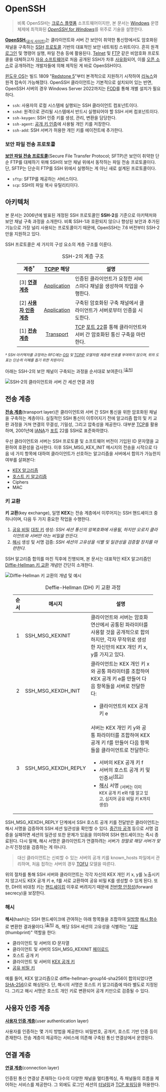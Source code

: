 # OpenSSH
> 비록 OpenSSH는 [크로스 플랫폼](https://en.wikipedia.org/wiki/Cross-platform_software) 소프트웨어이지만, 본 문서는 [Windows](Windows.md) 운영체제에 최적화된 [*OpenSSH for Windows*](https://learn.microsoft.com/en-us/windows-server/administration/openssh/openssh-overview)를 위주로 기술을 설명한다.

**[OpenSSH](https://en.wikipedia.org/wiki/OpenSSH)**<sub>([공식 사이트](https://www.openssh.com/))</sub>는 클라이언트와 서버 간 보안이 취약한 통신망에서도 암호화된 채널을 구축하는 [SSH](https://en.wikipedia.org/wiki/Secure_Shell) [프로토콜](https://en.wikipedia.org/wiki/Communication_protocol) 기반의 대표적인 보안 네트워킹 스위트이다. 흔히 원격 [로그인](Logon.md) 및 명령어 실행, 파일 전송 등에 활용된다. [Telnet](https://en.wikipedia.org/wiki/Telnet) 및 [FTP](https://en.wikipedia.org/wiki/File_Transfer_Protocol) 같은 비암호화 프로토콜을 대체하고자 [자유 소프트웨어](https://en.wikipedia.org/wiki/Free_software)로 처음 공개된 SSH가 차후 [사유화](https://en.wikipedia.org/wiki/Proprietary_software)되어, 이를 [오픈 소스](https://en.wikipedia.org/wiki/Open-source_software)로 공개하려는 개발자들에 의해 제작된 게 바로 OpenSSH이다.

[윈도우 OS](Windows.md)는 빌드 1809 "[Redstone 5](https://en.wikipedia.org/wiki/Windows_10,_version_1809)"부터 본격적으로 지원하기 시작하여 [리눅스](https://en.wikipedia.org/wiki/Linux)와 원격 접속이 가능해졌다. OpenSSH 클라이언트는 기본적으로 설치되어 있는 반면, OpenSSH 서버의 경우 Windows Server 2022까지는 [FOD](https://learn.microsoft.com/en-us/windows-hardware/manufacture/desktop/features-on-demand-v2--capabilities)를 통해 개별 설치가 필요하다.

* `ssh`: 사용자의 로컬 시스템에 실행되는 SSH 클라이언트 컴포넌트이다.
* `sshd`: 원격으로 관리될 시스템에서 반드시 실행되어야 할 SSH 서버 컴포넌트이다.
* `ssh-keygen`: SSH 인증 키를 생성, 관리, 변환을 담당한다.
* `ssh-agent`: [공개 키 인증](Certificate.md)에 사용될 개인 키를 저장한다.
* `ssh-add`: SSH 서버가 허용한 개인 키를 에이전트에 추가한다.

### 보안 파일 전송 프로토콜
**[보안 파일 전송 프로토콜](https://en.wikipedia.org/wiki/SSH_File_Transfer_Protocol)**(Secure File Transfer Protocol; SFTP)은 보안이 취약한 단순 FTP를 대체하기 위해 SSH의 보안 채널 위에서 동작하는 파일 전송 프로토콜이다. 단, SFTP는 단순히 FTP를 SSH 위에서 실행하는 게 아닌 새로 설계된 프로토콜이다.

* `sftp`: SFTP를 제공하는 서비스이다.
* `scp`: SSH의 파일 복사 유틸리티이다.

## 아키텍처
본 문서는 2006년에 발표된 개정된 SSH 프로토콜인 **SSH-2**를 기준으로 아키텍처와 보안 채널 구축 과정을 소개한다. 비록 SSH-1과 호환되지 않으나 향상된 보안과 추가된 기능으로 가장 널리 사용되는 프로토콜이기 때문에, OpenSSH는 7.6 버전부터 SSH-2만을 지원하고 있다.

SSH 프로토콜은 세 가지의 구성 요소의 계층 구조를 이룬다.

<table style="width: 85%; margin-left: auto; margin-right: auto;"><caption style="caption-side: top;">SSH-2의 계층 구조</caption><colgroup><col style="width: 20%;"/><col style="width: 15%;"/><col style="width: 65%;"/></colgroup><thead><tr><th style="text-align: center;">계층<sup>†</sup></th><th style="text-align: center;"><a href="TCPIP.md">TCPIP</a> 해당</th><th style="text-align: center;">설명</th></tr></thead><tbody><tr><td>[3] <a href="#연결-계층"><b>연결 계층</b></a></td><td style="text-align: center;"><a href="TCPIP.md#어플리케이션-계층">Application</a></td><td>인증된 클라이언트가 요청한 서비스마다 채널을 생성하여 작업을 수행한다.</td></tr><tr><td>[2] <a href="#사용자-인증-계층"><b>사용자 인증 계층</b></a></td><td style="text-align: center;"><a href="TCPIP.md#어플리케이션-계층">Application</a></td><td>구축된 암호화된 구축 채널에서 클라이언트가 서버로부터 인증을 시도한다.</td></tr><tr><td>[1] <a href="#전송-계층"><b>전송 계층</b></a></td><td style="text-align: center;"><a href="TCPIP.md#전송-계층">Transport</a></td><td><a href="TCPIP.md#전송-제어-프로토콜">TCP</a> <a href="https://en.wikipedia.org/wiki/List_of_TCP_and_UDP_port_numbers#Well-known_ports">포트 22</a>를 통해 클라이언트와 서버 간 암호화된 통신 구축을 마련한다.</td></tr></tbody></table>

<sup>_† SSH 아키텍처를 규정하는 RFC에는 [OSI](https://en.wikipedia.org/wiki/OSI_model) 및 [TCPIP](TCPIP.md) 모델처럼 계층에 번호를 부여하지 않으며, 위의 도표는 단순히 이해를 돕기 위한 차원이다._</sup>

아래는 SSH-2의 보안 채널이 구축되는 과정을 순서대로 보여준다.<sup>[[출처](https://bytebytego.com/guides/guides/how-does-ssh-work/)]</sup>

![SSH-2의 클라이언트와 서버 간 세션 연결 과정](https://assets.bytebytego.com/diagrams/0224-how-does-ssh-work.png)

## 전송 계층
**[전송 계층](https://www.ietf.org/rfc/rfc4253.txt)**(transport layer)은 클라이언트와 서버 간 SSH 통신을 위한 암호화된 채널을 구축하는 계층이다. 실질적인 SSH 통신이 이루어지기 전에 알고리즘 합의 및 키 교환 과정을 거쳐 연결의 무결성, 기밀성, 그리고 압축성을 제공한다. 대부분 [TCP](TCPIP.md#전송-제어-프로토콜)를 활용하며, 2001년에 [IANA](https://en.wikipedia.org/wiki/Internet_Assigned_Numbers_Authority)가 [포트](https://en.wikipedia.org/wiki/Port_(computer_networking)) 22를 SSH로 표준화하였다.

우선 클라이언트와 서버는 SSH 프로토콜 및 소프트웨어 버전이 기입된 ID 문자열을 교환하여 호환성을 검사한다. 이후 SSH_MSG_KEX_INIT 메시지의 전송을 시작으로 다음 네 가지 항목에 대하여 클라이언트가 선호하는 알고리즘을 서버에서 합의가 가능한지 여부를 살펴본다:

* [KEX 알고리즘](#키-교환)
* [호스트 키 알고리즘](#키-교환)
* Ciphers
* MAC

### 키 교환
**키 교환**(key exchange), 일명 **KEX**는 전송 계층에서 이루어지는 SSH 핸드셰이크 중 하나이며, 다음 두 가지 중요한 작업을 수행한다.

1. [공유 비밀](https://en.wikipedia.org/wiki/Shared_secret) [대칭 키](https://en.wikipedia.org/wiki/Symmetric-key_algorithm) 생성: *SSH 세션 통신의 암복호화에 사용될, 하지만 오로지 클라이언트와 서버만 아는 비밀을 만든다.*
1. [해시](#해시) 생성 및 서명 검증: *SSH 세션의 고유성을 식별 및 일관성을 검증할 장치를 마련한다.*

SSH 알고리즘 합의를 마친 직후에 진행되며, 본 문서는 대표적인 KEX 알고리즘인 [Diffie-Hellman 키 교환](https://en.wikipedia.org/wiki/Diffie-Hellman_key_exchange) 개념만 간단히 소개한다.

![Diffie-Hellman 키 교환의 개념 및 예시](https://upload.wikimedia.org/wikipedia/commons/c/c8/DiffieHellman.png)

<table style="width: 90%; margin-left: auto; margin-right: auto;"><caption style="caption-side: top;">Deffie-Hellman (DH) 키 교환 과정</caption><colgroup><col style="width: 7%;"/><col style="width: 23%;"/><col style="width: 70%;"/></colgroup><thead><tr><th style="text-align: center;">순서</th><th style="text-align: center;">메시지</th><th style="text-align: center;">설명</th></tr></thead><tbody><tr><td style="text-align: center;">1</a></td><td>SSH_MSG_KEXINIT</td><td>클라이언트와 서버는 암호화 연산에서 공통된 파라미터를 사용할 것을 공개적으로 합의하지만, 각자 무작위로 생성한 자신만의 KEX 개인 키 x, y를 가지고 있다.</td></tr><tr><td style="text-align: center;">2</b></a></td><td>SSH_MSG_KEXDH_INIT</td><td>클라이언트는 KEX 개인 키 x와 공통 파라미터를 조합하여 KEX 공개 키 e를 만들어 다음 항목들을 서버로 전달한다:<ul><li>클라이언트의 KEX 공개 키 e</li></ul></td></tr><tr><td style="text-align: center;">3</td><td>SSH_MSG_KEXDH_REPLY</td><td>서버는 KEX 개인 키 y와 공통 파라미터를 조합하여 KEX 공개 키 f를 만들어 다음 항목들을 클라이언트로 전달한다:<ul><li>서버의 KEX 공개 키 f</li><li>서버의 호스트 공개 키 및 인증서<sup>[<a href="https://learn.microsoft.com/windows-server/administration/openssh/openssh_keymanagement">참고</a>]</sup></li><li><a href="#해시">해시</a> 서명 <sub>(서버는 이미 KEX 공개 키 e와 f를 알고 있고, 심지어 공유 비밀 키 K까지 생성)</sub></li></ul></td></tr></tbody></table>

SSH_MSG_KEXDH_REPLY 단계에서 SSH 호스트 공개 키를 전달받은 클라이언트는 해시 서명을 검증하여 SSH 세션 일관성을 확인할 수 있다. [중간자 공격](https://en.wikipedia.org/wiki/Man-in-the-middle_attack) 등으로 서명 검증을 실패하면 세션의 일관성 또한 문제가 있음을 의미하여 SSH 핸드셰이크는 즉시 종료된다. 다시 말해, 해시 서명은 클라이언트가 연결하려는 서버가 *정말로 해당 서버가 맞는지* 진정성을 검증하는 게 아니다.

> 대신 클라이언트는 신뢰할 수 있는 서버의 공개 키를 known_hosts 파일에서 관리하며, 처음 접하는 서버의 경우 [TOFU](https://en.wikipedia.org/wiki/Trust_on_first_use) 모델을 따른다.

위의 절차를 통해 SSH 서버와 클라이언트는 각각 자신의 KEX 개인 키 x, y를 노출시키지 않고서도 KEX 공개 키 e, f를 서로 교환하여 공유 비밀 K를 생성할 수 있게 된다. 또한, DH의 비대칭 키는 [핸드셰이킹](https://en.wikipedia.org/wiki/Handshake_(computing)) 이후로 버려지기 때문에 [전반향 안정성](https://en.wikipedia.org/wiki/Forward_secrecy)(forward secrecy)을 보장한다.

### 해시
**해시**(hash)는 SSH 핸드셰이크에 관여하는 아래 항목들을 조합하여 [일방향](https://en.wikipedia.org/wiki/One-way_function) [해시 함수](https://en.wikipedia.org/wiki/Hash_function)로 변환한 결과물이다.<sup>[[출처](https://www.rfc-editor.org/rfc/rfc4253.html#page-21)]</sup> 즉, 해당 SSH 세션의 고유성을 식별하는 "[지문](https://en.wikipedia.org/wiki/Public_key_fingerprint)(thumbprint)" 역할을 한다:

* 클라이언트 및 서버의 ID 문자열
* 클라이언트 및 서버의 SSH_MSG_KEXINIT [페이로드](https://en.wikipedia.org/wiki/Payload_(computing))
* 호스트 공개 키
* 클라이언트 및 서버의 [KEX 공개 키](#키-교환)
* [공유 비밀 키](#키-교환)

예를 들어, KEX 알고리즘으로 diffie-hellman-group14-sha256이 합의되었다면 [SHA-256](https://en.wikipedia.org/wiki/SHA-2)으로 해싱된다. 단, 해시의 서명은 호스트 키 알고리즘에 따라 별도로 지정된다. 그리고 해시 서명은 호스트 개인 키로 변환되어 공개 키만으로 검증될 수 있다.

## 사용자 인증 계층
**[사용자 인증 계층](https://www.ietf.org/rfc/rfc4252.txt)**(user authentication layer)

사용자를 인증하는 몇 가지 방법을 제공한다: 비밀번호, 공개키, 호스트 기반 인증 등이 존재한다. 전송 계층이 제공하는 서비스에 의존해 구축된 통신 연결상에서 운영된다.

## 연결 계층
**[연결 계층](https://www.ietf.org/rfc/rfc4254.txt)**(connection layer)

인증된 통신 연결상 존재하는 다수의 다양한 채널을 멀티플렉싱, 즉 채널들의 흐름을 제어하는 서비스를 제공한다. 그 외에도 로그인 세션의 [터널링](https://en.wikipedia.org/wiki/Tunneling_protocol#Secure_Shell_tunneling)과 [TCP 포워딩](https://en.wikipedia.org/wiki/Port_forwarding)을 허용한다.
